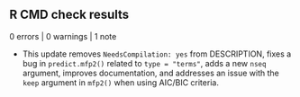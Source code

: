 ## R CMD check results

0 errors | 0 warnings | 1 note

* This update removes `NeedsCompilation: yes` from DESCRIPTION, fixes a bug in
`predict.mfp2()` related to `type = "terms"`, adds a new `nseq` argument, 
improves documentation, and addresses an issue with the `keep` argument in 
`mfp2()` when using AIC/BIC criteria.

